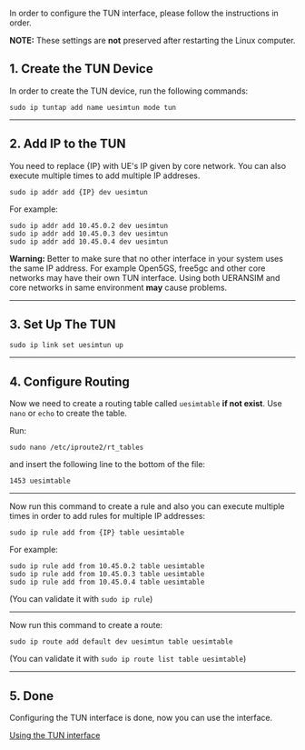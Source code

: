 In order to configure the TUN interface, please follow the instructions in order.

**NOTE:** These settings are **not** preserved after restarting the Linux computer.

## 1. Create the TUN Device

In order to create the TUN device, run the following commands:

```
sudo ip tuntap add name uesimtun mode tun
```

---

## 2. Add IP to the TUN

You need to replace {IP} with UE's IP given by core network. You can also execute multiple times to add multiple IP addreses.

```
sudo ip addr add {IP} dev uesimtun
```

For example:

```
sudo ip addr add 10.45.0.2 dev uesimtun
sudo ip addr add 10.45.0.3 dev uesimtun
sudo ip addr add 10.45.0.4 dev uesimtun
```

**Warning:** Better to make sure that no other interface in your system uses the same IP address. For example Open5GS, free5gc and other core networks may have their own TUN interface. Using both UERANSIM and core networks in same environment **may** cause problems.

---

## 3. Set Up The TUN

```
sudo ip link set uesimtun up
```
---
## 4. Configure Routing

Now we need to create a routing table called `uesimtable` **if not exist**. Use `nano` or `echo` to create the table.

Run:
```
sudo nano /etc/iproute2/rt_tables
```

and insert the following line to the bottom of the file:
```
1453 uesimtable
```

---
Now run this command to create a rule and also you can execute multiple times in order to add rules for multiple IP addresses:

```
sudo ip rule add from {IP} table uesimtable
```
For example:

```
sudo ip rule add from 10.45.0.2 table uesimtable
sudo ip rule add from 10.45.0.3 table uesimtable
sudo ip rule add from 10.45.0.4 table uesimtable
```

(You can validate it with `sudo ip rule`)

---

Now run this command to create a route:
```
sudo ip route add default dev uesimtun table uesimtable
```

(You can validate it with `sudo ip route list table uesimtable`)

---

## 5. Done

Configuring the TUN interface is done, now you can use the interface.

[Using the TUN interface](https://github.com/aligungr/UERANSIM/wiki/Using-the-TUN-interface)